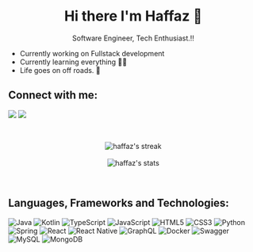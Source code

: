 <h1 align='center'>
Hi there  I'm Haffaz 👋
</h1>

<p align='center'>
Software Engineer, Tech Enthusiast.!!
</p>

- Currently working on Fullstack development
- Currently learning everything 🧗‍♀️
- Life goes on off roads. 🚙

## Connect with me:

<p align = "center">
 
[<img src = "https://img.shields.io/badge/instagram-%23E4405F.svg?&style=for-the-badge&logo=instagram&logoColor=white">](https://www.instagram.com/haffa2z/)
[<img src = "https://img.shields.io/badge/LinkedIn-0077B5?style=for-the-badge&logo=linkedin&logoColor=white" />](https://www.linkedin.com/in/mohomed-haffaz/)

</p>
<br/>

<p align="center">
 
<img title="🔥 Get streak stats for your profile at git.io/streak-stats" alt="haffaz's streak" src="http://github-readme-streak-stats.herokuapp.com?user=Haffaz&theme=react&date_format=M%20j%5B%2C%20Y%5D"/>
 <br/><br/>
 <img title="🔥 Get stats for your profile at git.io/github-readme-stats" alt="haffaz's stats" src="https://github-readme-stats.vercel.app/api?username=Haffaz&count_private=true&show_icons=true&theme=react"/>
  
</p>

<br/>


## Languages, Frameworks and Technologies:

![Java](https://img.shields.io/badge/java-%23ED8B00.svg?style=for-the-badge&logo=java&logoColor=white)
![Kotlin](https://img.shields.io/badge/kotlin-%230095D5.svg?style=for-the-badge&logo=kotlin&logoColor=white)
![TypeScript](https://img.shields.io/badge/typescript-%23007ACC.svg?style=for-the-badge&logo=typescript&logoColor=white)
![JavaScript](https://img.shields.io/badge/javascript-%23323330.svg?style=for-the-badge&logo=javascript&logoColor=%23F7DF1E)
![HTML5](https://img.shields.io/badge/html5-%23E34F26.svg?style=for-the-badge&logo=html5&logoColor=white)
![CSS3](https://img.shields.io/badge/css3-%231572B6.svg?style=for-the-badge&logo=css3&logoColor=white)
![Python](https://img.shields.io/badge/python-3670A0?style=for-the-badge&logo=python&logoColor=ffdd54)
![Spring](https://img.shields.io/badge/spring-%236DB33F.svg?style=for-the-badge&logo=spring&logoColor=white)
![React](https://img.shields.io/badge/react-%2320232a.svg?style=for-the-badge&logo=react&logoColor=%2361DAFB)
![React Native](https://img.shields.io/badge/react_native-%2320232a.svg?style=for-the-badge&logo=react&logoColor=%2361DAFB)
![GraphQL](https://img.shields.io/badge/-GraphQL-E10098?style=for-the-badge&logo=graphql&logoColor=white)
![Docker](https://img.shields.io/badge/docker-%230db7ed.svg?style=for-the-badge&logo=docker&logoColor=white)
![Swagger](https://img.shields.io/badge/-Swagger-%23Clojure?style=for-the-badge&logo=swagger&logoColor=white)
![MySQL](https://img.shields.io/badge/mysql-%2300f.svg?style=for-the-badge&logo=mysql&logoColor=white)
![MongoDB](https://img.shields.io/badge/MongoDB-%234ea94b.svg?style=for-the-badge&logo=mongodb&logoColor=white)
